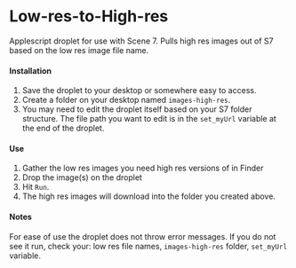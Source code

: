 # Low-res-to-High-res
Applescript droplet for use with Scene 7.  Pulls high res images out of S7 based on the low res image file name.

#### Installation
1. Save the droplet to your desktop or somewhere easy to access.
2. Create a folder on your desktop named `images-high-res`.
3. You may need to edit the droplet itself based on your S7 folder structure.  The file path you want to edit is in the `set_myUrl` variable at the end of the droplet.

#### Use
1. Gather the low res images you need high res versions of in Finder
2. Drop the image(s) on the droplet
3. Hit `Run`.
4. The high res images will download into the folder you created above.

#### Notes
For ease of use the droplet does not throw error messages.  If you do not see it run, check your: low res file names, `images-high-res` folder, `set_myUrl` variable.
